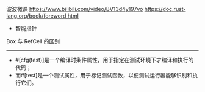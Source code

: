 波波微课
https://www.bilibili.com/video/BV13d4y197vo
https://doc.rust-lang.org/book/foreword.html

- 智能指针

Box<T> 与 RefCell<T> 的区别

---

- #[cfg(test)]是一个编译时条件属性，用于指定在测试环境下才编译和执行的代码；
- 而#[test]是一个测试属性，用于标记测试函数，以便测试运行器能够识别和执行它们。
